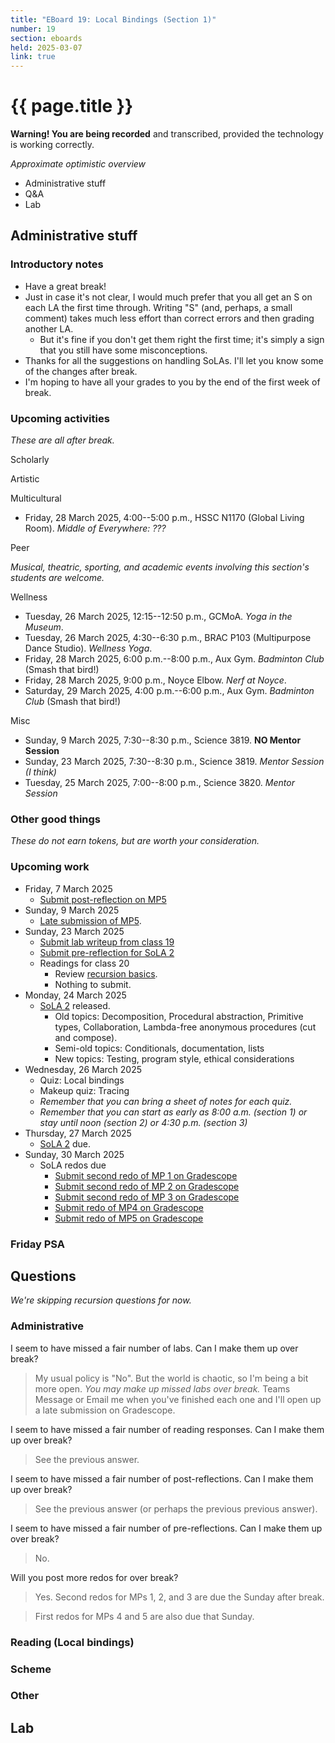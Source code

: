 ```yaml
---
title: "EBoard 19: Local Bindings (Section 1)"
number: 19
section: eboards
held: 2025-03-07
link: true
---
```

# {{ page.title }}

**Warning! You are being recorded** and transcribed, provided the technology
is working correctly.

_Approximate optimistic overview_

* Administrative stuff
* Q&A
* Lab

Administrative stuff
--------------------

### Introductory notes

* Have a great break!
* Just in case it's not clear, I would much prefer that you all get an S on
  each LA the first time through. Writing "S" (and, perhaps, a small comment)
  takes much less effort than correct errors and then grading another LA.
    * But it's fine if you don't get them right the first time; it's simply
      a sign that you still have some misconceptions.
* Thanks for all the suggestions on handling SoLAs. I'll let you know some of
  the changes after break.
* I'm hoping to have all your grades to you by the end of the first week of
  break.

### Upcoming activities

_These are all after break._

Scholarly

Artistic

Multicultural

* Friday, 28 March 2025, 4:00--5:00 p.m., HSSC N1170 (Global Living Room).
  _Middle of Everywhere: ???_ 

Peer

_Musical, theatric, sporting, and academic events involving this section's
students are welcome._

Wellness

* Tuesday, 26 March 2025, 12:15--12:50 p.m., GCMoA.
  _Yoga in the Museum_.
* Tuesday, 26 March 2025, 4:30--6:30 p.m., 
  BRAC P103 (Multipurpose Dance Studio).
  _Wellness Yoga_.
* Friday, 28 March 2025, 6:00 p.m.--8:00 p.m., Aux Gym.
  _Badminton Club_ (Smash that bird!)
* Friday, 28 March 2025, 9:00 p.m., Noyce Elbow.
  _Nerf at Noyce_.
* Saturday, 29 March 2025, 4:00 p.m.--6:00 p.m., Aux Gym.
  _Badminton Club_ (Smash that bird!)

Misc

* Sunday, 9 March 2025, 7:30--8:30 p.m., Science 3819. 
  **NO Mentor Session**
* Sunday, 23 March 2025, 7:30--8:30 p.m., Science 3819. 
  _Mentor Session (I think)_
* Tuesday, 25 March 2025, 7:00--8:00 p.m., Science 3820.
  _Mentor Session_

### Other good things

_These do not earn tokens, but are worth your consideration._

### Upcoming work

* Friday, 7 March 2025
    * [Submit post-reflection on MP5](https://www.gradescope.com/courses/948769/assignments/5842795)
* Sunday, 9 March 2025
    * [Late submission of MP5](https://www.gradescope.com/courses/948769/assignments/5886696).
* Sunday, 23 March 2025
    * [Submit lab writeup from class 19](https://www.gradescope.com/courses/948769/assignments/5891749/)
    * [Submit pre-reflection for SoLA 2](https://www.gradescope.com/courses/948769/assignments/5902194)
    * Readings for class 20
        * Review [recursion basics](../readings/recursion-basics).
        * Nothing to submit.
* Monday, 24 March 2025
    * [SoLA 2](../las/) released.
        * Old topics: Decomposition, Procedural abstraction, Primitive types,
          Collaboration, Lambda-free anonymous procedures (cut and compose).
        * Semi-old topics: Conditionals, documentation, lists
        * New topics: Testing, program style, ethical considerations
* Wednesday, 26 March 2025
    * Quiz: Local bindings
    * Makeup quiz: Tracing
    * _Remember that you can bring a sheet of notes for each quiz._
    * _Remember that you can start as early as 8:00 a.m. (section 1) or
      stay until noon (section 2) or 4:30 p.m. (section 3)_
* Thursday, 27 March 2025
    * [SoLA 2](../las/) due.
* Sunday, 30 March 2025
    * SoLA redos due
        * [Submit second redo of MP 1 on Gradescope](https://www.gradescope.com/courses/948769/assignments/5902141)
        * [Submit second redo of MP 2 on Gradescope](https://www.gradescope.com/courses/948769/assignments/5902142)
        * [Submit second redo of MP 3 on Gradescope](https://www.gradescope.com/courses/948769/assignments/5902145)
        * [Submit redo of MP4 on Gradescope](https://www.gradescope.com/courses/948769/assignments/5902148)
        * [Submit redo of MP5 on Gradescope](https://www.gradescope.com/courses/948769/assignments/5902152)

### Friday PSA

Questions
---------

_We're skipping recursion questions for now._

### Administrative

I seem to have missed a fair number of labs. Can I make them up over break?

> My usual policy is "No". But the world is chaotic, so I'm being a bit
  more open. _You may make up missed labs over break._ Teams Message or
  Email me when you've finished each one and I'll open up a late submission
  on Gradescope.

I seem to have missed a fair number of reading responses. Can I make them
up over break?

> See the previous answer.

I seem to have missed a fair number of post-reflections. Can I make them 
up over break?

> See the previous answer (or perhaps the previous previous answer).

I seem to have missed a fair number of pre-reflections. Can I make them
up over break?

> No.

Will you post more redos for over break?

> Yes. Second redos for MPs 1, 2, and 3 are due the Sunday after break.

> First redos for MPs 4 and 5 are also due that Sunday.

### Reading (Local bindings)

### Scheme

### Other

Lab
---
